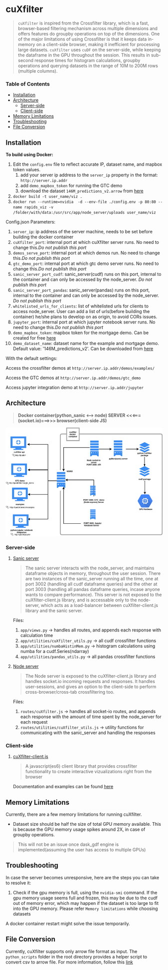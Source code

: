 
# cuXfilter
> `cuXfilter` is inspired from the Crossfilter library, which is a fast, browser-based filtering mechanism across multiple dimensions and offers features do groupby operations on top of the dimensions. One of the major limitations of using Crossfilter is that it keeps data in-memory on a client-side browser, making it inefficient for processing large datasets. `cuXfilter` uses `cuDF` on the server-side, while keeping the dataframe in the GPU throughout the session. This results in sub-second response times for histogram calculations, groupby operations and querying datasets in the range of 10M to 200M rows (multiple columns).

### Table of Contents
- [Installation](#installation)
- [Architecture](#architecture)
    - [Server-side](#server-side)
    - [Client-side](#client-side)
- [Memory Limitations](#memory-limitations)
- [Troubleshooting](#troubleshooting)
- [File Conversion](#file-conversion)


## Installation


**To build using Docker:**


1. Edit the `config.env` file to reflect accurate IP, dataset name, and mapbox token values.
    1. add your server ip address to the `server_ip` property in the format: `http://server.ip.addr`
    2. add `demo_mapbox_token` for running the GTC demo
    3. download the dataset `146M_predictions_v2.arrow` from [here](https://rapidsai.github.io/demos/datasets)
3. `docker build -t user_name/viz .`
4. `docker run --runtime=nvidia  -d --env-file ./config.env -p 80:80 --name rapids_viz -v /folder/with/data:/usr/src/app/node_server/uploads user_name/viz`

Config.json Parameters:

1. `server_ip`: ip address of the server machine, needs to be set before building the docker container
2. `cuXfilter_port`: internal port at which cuXfilter server runs. No need to change this.*Do not publish this port*
3. `demos_serve_port`: internal port at which demos run. No need to change this.*Do not publish this port*
4. `gtc_demo_port`: internal port at which gtc demo server runs. No need to change this.*Do not publish this port*
5. `sanic_server_port_cudf`: sanic_server(cudf) runs on this port, internal to the container and can only be accessed by the node_server. *Do not publish this port*
6. `sanic_server_port_pandas`: sanic_server(pandas) runs on this port, internal to the container and can only be accessed by the node_server. *Do not publish this port*
7. `whitelisted_urls_for_clients`: list of whitelisted urls for clients to access node_server. User can add a list of urls(before building the container) he/she plans to develop on as origin, to avoid CORs issues.
8. `jupyter_port`: internal port at which jupyter notebook server runs. No need to change this.*Do not publish this port*
9. `demo_mapbox_token`: mapbox token for the mortgage demo. Can be created for free [here](https://www.mapbox.com/help/define-access-token/)
10. `demo_dataset_name`: dataset name for the example and mortgage demo. Default value: '146M_predictions_v2'. Can be downloaded from [here](https://rapidsai.github.io/demos/datasets)


With the default settings:

Access the crossfilter demos at `http://server.ip.addr/demos/examples/`

Access the GTC demos at `http://server.ip.addr/demos/gtc_demo`

Access jupyter integration demo at `http://server.ip.addr/jupyter`


## Architecture
> **Docker container(python_sanic <--> node) SERVER  <<<===(socket.io)===>>> browser(client-side JS)**

![Architecture](./cuxfilter.png)

### Server-side
1. [Sanic server](sanic_server)

    > The sanic server interacts with the node_server, and maintains dataframe objects in memory, throughout the user session. There are two instances of the sanic_server running all the time, one at port 3002 (handling all cudf dataframe queries) and the other at port 3003 (handling all pandas dataframe queries, incase anyone wants to compare performance). This server is not exposed to the cuXfilter-client.js library, and is accessable only to the node-server, which acts as a load-balancer between cuXfilter-client.js library and the sanic server.

    Files:
    1. `app/views.py` -> handles all routes, and appends each response with calculation time
    2. `app/utilities/cuXfilter_utils.py` -> all cudf crossfilter functions
    3. `app/utilities/numbaHistinMem.py` -> histogram calculations using numba for a cudf.Series(ndarray)
    4. `app/utilities/pandas_utils.py` -> all pandas crossfilter functions



2. [Node server](node_server)

    > The Node server is exposed to the cuXfilter-client.js library and handles socket.io incoming requests and responses. It handles user-sessions, and gives an option to the client-side to perform cross-browser/cross-tab crossfiltering too.

    Files:
    1. `routes/cuXfilter.js` -> handles all socket-io routes, and appends each response with the amount of time spent by the node_server for each request
    2. `routes/utilities/cuXfilter_utils.js` -> utility functions for communicating with the sanic_server and handling the responses

### Client-side
1. [cuXfilter-client.js](client_side)

    > A javascript(es6) client library that provides crossfilter functionality to create interactive vizualizations right from the browser

    Documentation and examples can be found [here](client_side)



## Memory Limitations
Currently, there are a few memory limitations for running cuXfilter.

- Dataset size should be half the size of total GPU memory available. This is because the GPU memory usage spikes around 2X, in case of groupby operations.

>  This will not be an issue once dask_gdf engine is implemented(assuming the user has access to multiple GPUs)



## Troubleshooting
In case the server becomes unresponsive, here are the steps you can take to resolve it:

1. Check if the gpu memory is full, using the `nvidia-smi` command. If the gpu memory usage seems full and frozen, this may be due to the cudf out of memory error, which may happen if the dataset is too large to fit into the GPU memory. Please refer `Memory limitations` while choosing datasets

A docker container restart might solve the issue temporarily.



## File Conversion
Currently, cuXfilter supports only arrow file format as input. The `python_scripts` folder in the root directory provides a helper script to convert csv to arrow file. For more information, follow this [link](python_scripts)
